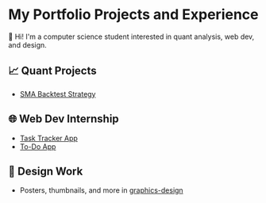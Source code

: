 # My Portfolio Projects and Experience

👋 Hi! I'm a computer science student interested in quant analysis, web dev, and design.

## 📈 Quant Projects
- [SMA Backtest Strategy](quant-project/README.md)

## 🌐 Web Dev Internship
- [Task Tracker App](https://github.com/Eghogh0/portfolio-projects/tree/e0654c3455ca766cc38840f7bf986fe42a9c9531/Task%20Tracker)
- [To-Do App](https://github.com/Eghogh0/portfolio-projects/tree/dfc83aaff5a979b8ea04c3872174746196522303/To-do%20App)

## 🎨 Design Work
- Posters, thumbnails, and more in [graphics-design](graphics-design/)

